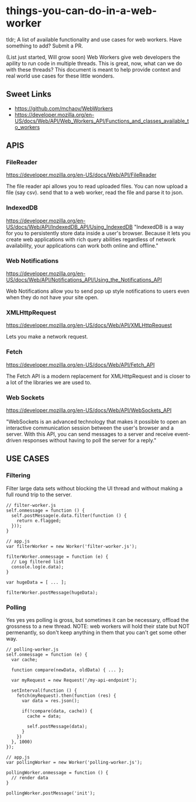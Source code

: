 # things-you-can-do-in-a-web-worker

tldr; A list of available functionality and use cases for web workers. Have something to add? Submit a PR.

(List just started, Will grow soon)
Web Workers give web developers the apility to run code in multiple threads. This is great, now, what can we do with these threads? This document is meant to help provide context and real world use cases for these little wonders.

## Sweet Links
- https://github.com/mchaov/WebWorkers
- https://developer.mozilla.org/en-US/docs/Web/API/Web_Workers_API/Functions_and_classes_available_to_workers

## APIS

### FileReader
https://developer.mozilla.org/en-US/docs/Web/API/FileReader

The file reader api allows you to read uploaded files.
You can now upload a file (say csv). send that to a web worker, read the file and parse it to json.

### IndexedDB
https://developer.mozilla.org/en-US/docs/Web/API/IndexedDB_API/Using_IndexedDB
"IndexedDB is a way for you to persistently store data inside a user's browser. Because it lets you create web applications with rich query abilities regardless of network availability, your applications can work both online and offline."

### Web Notifications
https://developer.mozilla.org/en-US/docs/Web/API/Notifications_API/Using_the_Notifications_API

Web Notifications allow you to send pop up style notifications to users even when they do not have your site open.

### XMLHttpRequest
https://developer.mozilla.org/en-US/docs/Web/API/XMLHttpRequest

Lets you make a network request.

### Fetch
https://developer.mozilla.org/en-US/docs/Web/API/Fetch_API

The Fetch API is a modern replacement for XMLHttpRequest and is closer to a lot of the libraries we are used to.

### Web Sockets
https://developer.mozilla.org/en-US/docs/Web/API/WebSockets_API

"WebSockets is an advanced technology that makes it possible to open an interactive communication session between the user's browser and a server. With this API, you can send messages to a server and receive event-driven responses without having to poll the server for a reply."

## USE CASES

### Filtering

Filter large data sets without blocking the UI thread and without making a full round trip to the server.

```JS
// filter-worker.js
self.onmessage = function () {
  self.postMessage(e.data.filter(function () {
    return e.flagged;
  }));
}

// app.js
var filterWorker = new Worker('filter-worker.js');

filterWorker.onmessage = function (e) {
  // Log filtered list
  console.log(e.data);
}

var hugeData = [ ... ];

filterWorker.postMessage(hugeData);
```

### Polling
Yes yes yes polling is gross, but sometimes it can be necessary, offload the grossness to a new thread.
NOTE: web workers will hold their state but NOT permenantly, so don't keep anything in them that you can't get some other way.

```JS
// polling-worker.js
self.onmessage = function (e) {
  var cache;
  
  function compare(newData, oldData) { ... };
  
  var myRequest = new Request('/my-api-endpoint');
  
  setInterval(function () {
    fetch(myRequest).then(function (res) {
      var data = res.json();
      
      if(!compare(data, cache)) {
        cache = data;
        
        self.postMessage(data);
      }
    })
  }, 1000)
});

// app.js
var pollingWorker = new Worker('polling-worker.js');

pollingWorker.onmessage = function () {
  // render data
}

pollingWorker.postMessage('init');
```
